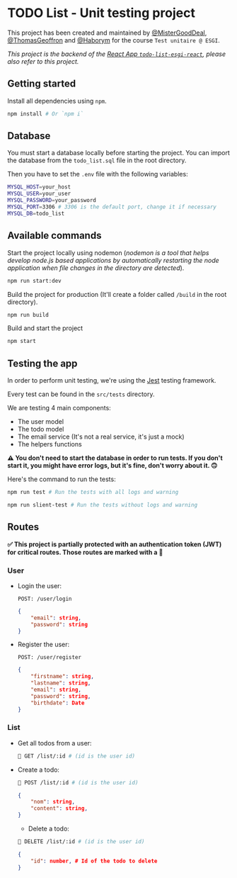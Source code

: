 # TODO List - Unit testing project
This project has been created and maintained by [@MisterGoodDeal](https://github.com/MisterGoodDeal), [@ThomasGeoffron](https://github.com/ThomasGeoffron) and [@Haborym](https://github.com/Haborym) for the course `Test unitaire @ ESGI`.

*This project is the backend of the [React App `todo-list-esgi-react`](https://github.com/MisterGoodDeal/todo-list-esgi-react), please also refer to this project.*

## Getting started

Install all dependencies using `npm`.
```bash
npm install # Or `npm i`
```

## Database 

You must start a database locally before starting the project. You can import the database from the `todo_list.sql` file in the root directory.

Then you have to set the `.env` file with the following variables:
```bash
MYSQL_HOST=your_host
MYSQL_USER=your_user
MYSQL_PASSWORD=your_password
MYSQL_PORT=3306 # 3306 is the default port, change it if necessary
MYSQL_DB=todo_list
```

## Available commands

Start the project locally using nodemon (*nodemon is a tool that helps develop node.js based applications by automatically restarting the node application when file changes in the directory are detected*).
```bash
npm run start:dev
```

Build the project for production (It'll create a folder called `/build` in the root directory).
```bash
npm run build
```

Build and start the project
```bash
npm start
```

## Testing the app

In order to perform unit testing, we're using the [Jest](https://jestjs.io/) testing framework.

Every test can be found in the `src/tests` directory.

We are testing 4 main components:
- The user model
- The todo model
- The email service (It's not a real service, it's just a mock)
- The helpers functions

**⚠️ You don't need to start the database in order to run tests. If you don't start it, you might have error logs, but it's fine, don't worry about it. 🙃**

Here's the command to run the tests:
```bash
npm run test # Run the tests with all logs and warning

npm run slient-test # Run the tests without logs and warning
```

## Routes

**✅ This project is partially protected with an authentication token (JWT) for critical routes. Those routes are marked with a 🔐** 

### User
- Login the user:

  `POST: /user/login`
  ```JSON
  {
      "email": string,
      "password": string
  }
  ```
- Register the user:

    `POST: /user/register`
    ```JSON
    {
        "firstname": string,
        "lastname": string,
        "email": string,
        "password": string,
        "birthdate": Date
    }
    ```

### List
- Get all todos from a user:

  ```bash
  🔐 GET /list/:id # (id is the user id)
  ```
- Create a todo:

  ```bash
  🔐 POST /list/:id # (id is the user id)
  ```
  ```JSON
  {
      "nom": string,
      "content": string,
  }
  ```
  - Delete a todo:

  ```bash
  🔐 DELETE /list/:id # (id is the user id)
  ```
  ```JSON
  {
      "id": number, # Id of the todo to delete
  }
